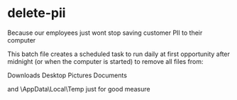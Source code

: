# delete-pii
Because our employees just wont stop saving customer PII to their computer

This batch file creates a scheduled task to run daily at first opportunity after midnight (or when the computer is started) to remove all files from:

Downloads
Desktop
Pictures
Documents

and \AppData\Local\Temp just for good measure
